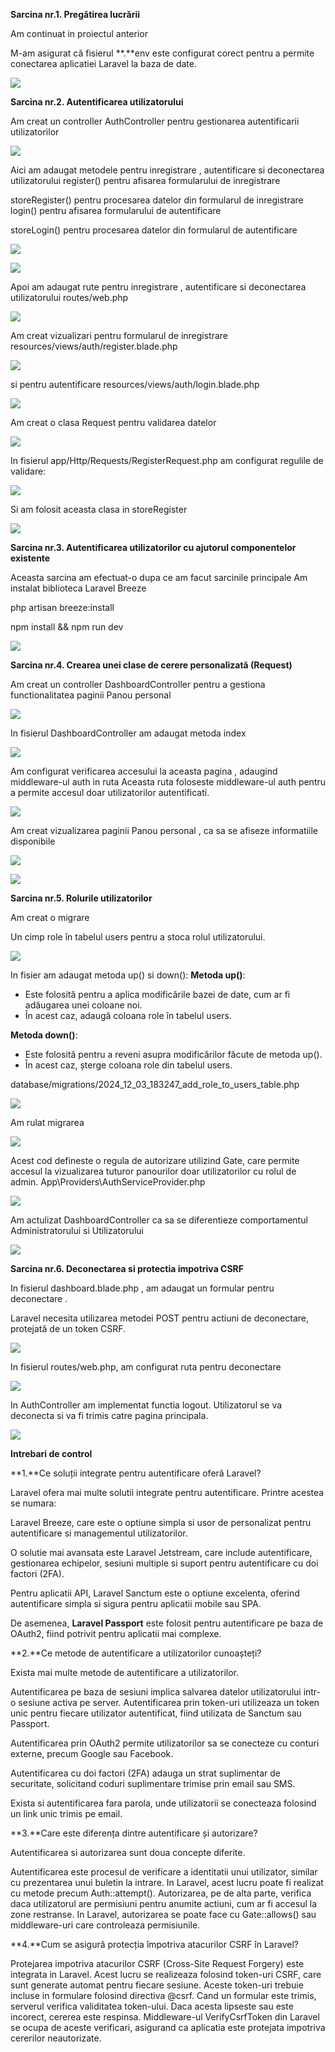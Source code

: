 ﻿**Sarcina nr.1. Pregătirea lucrării**

Am continuat in proiectul anterior

M-am asigurat că fisierul **.**env este configurat corect pentru a permite conectarea aplicatiei Laravel la baza de date.

![](Aspose.Words.a09baba9-efef-491d-ab5e-27bb4ab47323.001.jpeg)

**Sarcina nr.2. Autentificarea utilizatorului**

Am creat un controller AuthController pentru gestionarea autentificarii utilizatorilor

![](Aspose.Words.a09baba9-efef-491d-ab5e-27bb4ab47323.002.png)

Aici am adaugat metodele pentru inregistrare , autentificare si deconectarea utilizatorului register() pentru afisarea formularului de inregistrare

storeRegister() pentru procesarea datelor din formularul de inregistrare login() pentru afisarea formularului de autentificare

storeLogin() pentru procesarea datelor din formularul de autentificare

![](Aspose.Words.a09baba9-efef-491d-ab5e-27bb4ab47323.003.jpeg)

![](Aspose.Words.a09baba9-efef-491d-ab5e-27bb4ab47323.004.jpeg)

Apoi am adaugat rute pentru inregistrare , autentificare si deconectarea utilizatorului routes/web.php

![](Aspose.Words.a09baba9-efef-491d-ab5e-27bb4ab47323.005.jpeg)

Am creat vizualizari pentru formularul de inregistrare resources/views/auth/register.blade.php

![](Aspose.Words.a09baba9-efef-491d-ab5e-27bb4ab47323.006.jpeg)

si pentru autentificare resources/views/auth/login.blade.php

![](Aspose.Words.a09baba9-efef-491d-ab5e-27bb4ab47323.007.jpeg)

Am creat o clasa Request pentru validarea datelor

![](Aspose.Words.a09baba9-efef-491d-ab5e-27bb4ab47323.008.png)

In fisierul app/Http/Requests/RegisterRequest.php am configurat regulile de validare:

![](Aspose.Words.a09baba9-efef-491d-ab5e-27bb4ab47323.009.jpeg)

Si am folosit aceasta clasa in storeRegister

![](Aspose.Words.a09baba9-efef-491d-ab5e-27bb4ab47323.010.jpeg)

**Sarcina nr.3. Autentificarea utilizatorilor cu ajutorul componentelor existente**

Aceasta sarcina am efectuat-o dupa ce am facut sarcinile principale Am instalat biblioteca Laravel Breeze

php artisan breeze:install

npm install && npm run dev

![](Aspose.Words.a09baba9-efef-491d-ab5e-27bb4ab47323.011.png)

**Sarcina nr.4. Crearea unei clase de cerere personalizată (Request)**

Am creat un controller DashboardController pentru a gestiona functionalitatea paginii Panou personal

![](Aspose.Words.a09baba9-efef-491d-ab5e-27bb4ab47323.012.png)

In fisierul DashboardController am adaugat metoda index

![](Aspose.Words.a09baba9-efef-491d-ab5e-27bb4ab47323.013.jpeg)

Am configurat verificarea accesului la aceasta pagina , adaugind middleware-ul auth in ruta Aceasta ruta foloseste middleware-ul auth pentru a permite accesul doar utilizatorilor autentificati.

![](Aspose.Words.a09baba9-efef-491d-ab5e-27bb4ab47323.014.jpeg)

Am creat vizualizarea paginii Panou personal , ca sa se afiseze informatiile disponibile

![](Aspose.Words.a09baba9-efef-491d-ab5e-27bb4ab47323.015.png)

![](Aspose.Words.a09baba9-efef-491d-ab5e-27bb4ab47323.016.jpeg)

**Sarcina nr.5. Rolurile utilizatorilor**

Am creat o migrare

Un cimp role în tabelul users pentru a stoca rolul utilizatorului.

![](Aspose.Words.a09baba9-efef-491d-ab5e-27bb4ab47323.017.png)

In fisier am adaugat metoda up() si down(): **Metoda up()**:

- Este folosită pentru a aplica modificările bazei de date, cum ar fi adăugarea unei coloane noi.
- În acest caz, adaugă coloana role în tabelul users.

**Metoda down()**:

- Este folosită pentru a reveni asupra modificărilor făcute de metoda up().
- În acest caz, șterge coloana role din tabelul users.

database/migrations/2024\_12\_03\_183247\_add\_role\_to\_users\_table.php

![](Aspose.Words.a09baba9-efef-491d-ab5e-27bb4ab47323.018.jpeg)

Am rulat migrarea

![](Aspose.Words.a09baba9-efef-491d-ab5e-27bb4ab47323.019.jpeg)

Acest cod defineste o regula de autorizare utilizind Gate, care permite accesul la vizualizarea tuturor panourilor doar utilizatorilor cu rolul de admin. App\Providers\AuthServiceProvider.php

![](Aspose.Words.a09baba9-efef-491d-ab5e-27bb4ab47323.020.jpeg)

Am actulizat DashboardController ca sa se diferentieze comportamentul Administratorului si Utilizatorului

![](Aspose.Words.a09baba9-efef-491d-ab5e-27bb4ab47323.021.jpeg)

**Sarcina nr.6. Deconectarea si protectia impotriva CSRF**

In fisierul dashboard.blade.php , am adaugat un formular pentru deconectare .

Laravel necesita utilizarea metodei POST pentru actiuni de deconectare, protejată de un token CSRF.

![](Aspose.Words.a09baba9-efef-491d-ab5e-27bb4ab47323.022.jpeg)

In fisierul routes/web.php, am configurat ruta pentru deconectare

![](Aspose.Words.a09baba9-efef-491d-ab5e-27bb4ab47323.023.jpeg)

In AuthController am implementat functia logout. Utilizatorul se va deconecta si va fi trimis catre pagina principala.

![](Aspose.Words.a09baba9-efef-491d-ab5e-27bb4ab47323.024.jpeg)

**Intrebari de control**

**1.**Ce soluții integrate pentru autentificare oferă Laravel?

Laravel ofera mai multe solutii integrate pentru autentificare. Printre acestea se numara:

Laravel Breeze, care este o optiune simpla si usor de personalizat pentru autentificare si managementul utilizatorilor.

O solutie mai avansata este Laravel Jetstream, care include autentificare, gestionarea echipelor, sesiuni multiple si suport pentru autentificare cu doi factori (2FA).

Pentru aplicatii API, Laravel Sanctum este o optiune excelenta, oferind autentificare simpla si sigura pentru aplicatii mobile sau SPA.

De asemenea, **Laravel Passport** este folosit pentru autentificare pe baza de OAuth2, fiind potrivit pentru aplicatii mai complexe.

**2.**Ce metode de autentificare a utilizatorilor cunoașteți?

Exista mai multe metode de autentificare a utilizatorilor.

Autentificarea pe baza de sesiuni implica salvarea datelor utilizatorului intr-o sesiune activa pe server. Autentificarea prin token-uri utilizeaza un token unic pentru fiecare utilizator autentificat, fiind utilizata de Sanctum sau Passport.

Autentificarea prin OAuth2 permite utilizatorilor sa se conecteze cu conturi externe, precum Google sau Facebook.

Autentificarea cu doi factori (2FA) adauga un strat suplimentar de securitate, solicitand coduri suplimentare trimise prin email sau SMS.

Exista si autentificarea fara parola, unde utilizatorii se conecteaza folosind un link unic trimis pe email.

**3.**Care este diferența dintre autentificare și autorizare?

Autentificarea si autorizarea sunt doua concepte diferite.

Autentificarea este procesul de verificare a identitatii unui utilizator, similar cu prezentarea unui buletin la intrare. In Laravel, acest lucru poate fi realizat cu metode precum Auth::attempt(). Autorizarea, pe de alta parte, verifica daca utilizatorul are permisiuni pentru anumite actiuni, cum ar fi accesul la zone restranse. In Laravel, autorizarea se poate face cu Gate::allows() sau middleware-uri care controleaza permisiunile.

**4.**Cum se asigură protecția împotriva atacurilor CSRF în Laravel?

Protejarea impotriva atacurilor CSRF (Cross-Site Request Forgery) este integrata in Laravel. Acest lucru se realizeaza folosind token-uri CSRF, care sunt generate automat pentru fiecare sesiune. Aceste token-uri trebuie incluse in formulare folosind directiva @csrf. Cand un formular este trimis, serverul verifica validitatea token-ului. Daca acesta lipseste sau este incorect, cererea este respinsa. Middleware-ul VerifyCsrfToken din Laravel se ocupa de aceste verificari, asigurand ca aplicatia este protejata impotriva cererilor neautorizate.
